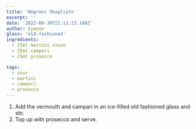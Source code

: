 ```yaml
---
title: 'Negroni Sbagliato'
excerpt: ''
date: '2022-09-30T21:11:23.166Z'
author: Simone
glass: 'old-fashioned'
ingredients:
  - 25ml martini rosso
  - 25ml campari
  - 25ml prosecco

tags:
  - sour
  - martini
  - campari
  - prosecco
---
```


1. Add the vermouth and campari in an ice-filled old fashioned glass and stir.
1. Top up with prosecco and serve.
